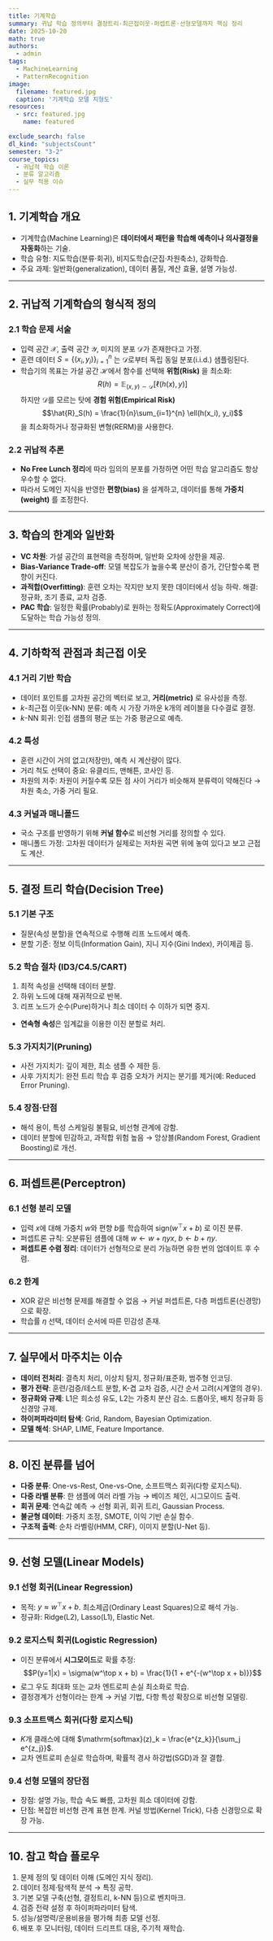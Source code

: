 ```yaml
---
title: 기계학습
summary: 귀납 학습 정의부터 결정트리·최근접이웃·퍼셉트론·선형모델까지 핵심 정리
date: 2025-10-20
math: true
authors:
  - admin
tags:
  - MachineLearning
  - PatternRecognition
image:
  filename: featured.jpg
  caption: '기계학습 모델 지형도'
resources:
  - src: featured.jpg
    name: featured

exclude_search: false
dl_kind: "subjectsCount"
semester: "3-2"
course_topics:
  - 귀납적 학습 이론
  - 분류 알고리즘
  - 실무 적용 이슈
---
```


## 1. 기계학습 개요

- 기계학습(Machine Learning)은 **데이터에서 패턴을 학습해 예측이나 의사결정을 자동화**하는 기술.
- 학습 유형: 지도학습(분류·회귀), 비지도학습(군집·차원축소), 강화학습.
- 주요 과제: 일반화(generalization), 데이터 품질, 계산 효율, 설명 가능성.

---

## 2. 귀납적 기계학습의 형식적 정의

### 2.1 학습 문제 서술
- 입력 공간 $\mathcal{X}$, 출력 공간 $\mathcal{Y}$, 미지의 분포 $\mathcal{D}$가 존재한다고 가정.
- 훈련 데이터 $S = \{(x_i, y_i)\}_{i=1}^{n}$ 는 $\mathcal{D}$로부터 독립 동일 분포(i.i.d.) 샘플링된다.
- 학습기의 목표는 가설 공간 $\mathcal{H}$에서 함수를 선택해 **위험(Risk)** 을 최소화:
  $$R(h) = \mathbb{E}_{(x,y)\sim\mathcal{D}}[\ell(h(x), y)]$$
  하지만 $\mathcal{D}$를 모르는 탓에 **경험 위험(Empirical Risk)** 
  $$\hat{R}_S(h) = \frac{1}{n}\sum_{i=1}^{n} \ell(h(x_i), y_i)$$
  을 최소화하거나 정규화된 변형(RERM)을 사용한다.

### 2.2 귀납적 추론
- **No Free Lunch 정리**에 따라 임의의 분포를 가정하면 어떤 학습 알고리즘도 항상 우수할 수 없다.
- 따라서 도메인 지식을 반영한 **편향(bias)** 을 설계하고, 데이터를 통해 **가중치(weight)** 를 조정한다.

---

## 3. 학습의 한계와 일반화

- **VC 차원**: 가설 공간의 표현력을 측정하며, 일반화 오차에 상한을 제공.
- **Bias-Variance Trade-off**: 모델 복잡도가 높을수록 분산이 증가, 간단할수록 편향이 커진다.
- **과적합(Overfitting)**: 훈련 오차는 작지만 보지 못한 데이터에서 성능 하락. 해결: 정규화, 조기 종료, 교차 검증.
- **PAC 학습**: 일정한 확률(Probably)로 원하는 정확도(Approximately Correct)에 도달하는 학습 가능성 정의.

---

## 4. 기하학적 관점과 최근접 이웃

### 4.1 거리 기반 학습
- 데이터 포인트를 고차원 공간의 벡터로 보고, **거리(metric)** 로 유사성을 측정.
- $k$-최근접 이웃(k-NN) 분류: 예측 시 가장 가까운 k개의 레이블을 다수결로 결정.
- $k$-NN 회귀: 인접 샘플의 평균 또는 가중 평균으로 예측.

### 4.2 특성
- 훈련 시간이 거의 없고(저장만), 예측 시 계산량이 많다.
- 거리 척도 선택이 중요: 유클리드, 맨해튼, 코사인 등.
- 차원의 저주: 차원이 커질수록 모든 점 사이 거리가 비슷해져 분류력이 약해진다 → 차원 축소, 가중 거리 필요.

### 4.3 커널과 매니폴드
- 국소 구조를 반영하기 위해 **커널 함수**로 비선형 거리를 정의할 수 있다.
- 매니폴드 가정: 고차원 데이터가 실제로는 저차원 곡면 위에 놓여 있다고 보고 근접도 계산.

---

## 5. 결정 트리 학습(Decision Tree)

### 5.1 기본 구조
- 질문(속성 분할)을 연속적으로 수행해 리프 노드에서 예측.
- 분할 기준: 정보 이득(Information Gain), 지니 지수(Gini Index), 카이제곱 등.

### 5.2 학습 절차 (ID3/C4.5/CART)
1. 최적 속성을 선택해 데이터 분할.
2. 하위 노드에 대해 재귀적으로 반복.
3. 리프 노드가 순수(Pure)하거나 최소 데이터 수 이하가 되면 중지.
- **연속형 속성**은 임계값을 이용한 이진 분할로 처리.

### 5.3 가지치기(Pruning)
- 사전 가지치기: 깊이 제한, 최소 샘플 수 제한 등.
- 사후 가지치기: 완전 트리 학습 후 검증 오차가 커지는 분기를 제거(예: Reduced Error Pruning).

### 5.4 장점·단점
- 해석 용이, 특성 스케일링 불필요, 비선형 관계에 강함.
- 데이터 분할에 민감하고, 과적합 위험 높음 → 앙상블(Random Forest, Gradient Boosting)로 개선.

---

## 6. 퍼셉트론(Perceptron)

### 6.1 선형 분리 모델
- 입력 $x$에 대해 가중치 $w$와 편향 $b$를 학습하여 $\text{sign}(w^\top x + b)$ 로 이진 분류.
- 퍼셉트론 규칙: 오분류된 샘플에 대해 $w \leftarrow w + \eta yx$, $b \leftarrow b + \eta y$.
- **퍼셉트론 수렴 정리**: 데이터가 선형적으로 분리 가능하면 유한 번의 업데이트 후 수렴.

### 6.2 한계
- XOR 같은 비선형 문제를 해결할 수 없음 → 커널 퍼셉트론, 다층 퍼셉트론(신경망)으로 확장.
- 학습률 $\eta$ 선택, 데이터 순서에 따른 민감성 존재.

---

## 7. 실무에서 마주치는 이슈

- **데이터 전처리**: 결측치 처리, 이상치 탐지, 정규화/표준화, 범주형 인코딩.
- **평가 전략**: 훈련/검증/테스트 분할, K-겹 교차 검증, 시간 순서 고려(시계열의 경우).
- **정규화와 규제**: L1은 희소성 유도, L2는 가중치 분산 감소. 드롭아웃, 배치 정규화 등 신경망 규제.
- **하이퍼파라미터 탐색**: Grid, Random, Bayesian Optimization.
- **모델 해석**: SHAP, LIME, Feature Importance.

---

## 8. 이진 분류를 넘어

- **다중 분류**: One-vs-Rest, One-vs-One, 소프트맥스 회귀(다항 로지스틱).
- **다중 라벨 분류**: 한 샘플에 여러 라벨 가능 → 베이즈 체인, 시그모이드 출력.
- **회귀 문제**: 연속값 예측 → 선형 회귀, 회귀 트리, Gaussian Process.
- **불균형 데이터**: 가중치 조정, SMOTE, 이익 기반 손실 함수.
- **구조적 출력**: 순차 라벨링(HMM, CRF), 이미지 분할(U-Net 등).

---

## 9. 선형 모델(Linear Models)

### 9.1 선형 회귀(Linear Regression)
- 목적: $y \approx w^\top x + b$. 최소제곱(Ordinary Least Squares)으로 해석 가능.
- 정규화: Ridge(L2), Lasso(L1), Elastic Net.

### 9.2 로지스틱 회귀(Logistic Regression)
- 이진 분류에서 **시그모이드**로 확률 추정:
  $$P(y=1|x) = \sigma(w^\top x + b) = \frac{1}{1 + e^{-(w^\top x + b)}}$$
- 로그 우도 최대화 또는 교차 엔트로피 손실 최소화로 학습.
- 결정경계가 선형이라는 한계 → 커널 기법, 다항 특성 확장으로 비선형 모델링.

### 9.3 소프트맥스 회귀(다항 로지스틱)
- $K$개 클래스에 대해 $\mathrm{softmax}(z)_k = \frac{e^{z_k}}{\sum_j e^{z_j}}$.
- 교차 엔트로피 손실로 학습하며, 확률적 경사 하강법(SGD)과 잘 결합.

### 9.4 선형 모델의 장단점
- 장점: 설명 가능, 학습 속도 빠름, 고차원 희소 데이터에 강함.
- 단점: 복잡한 비선형 관계 표현 한계. 커널 방법(Kernel Trick), 다층 신경망으로 확장 가능.

---

## 10. 참고 학습 플로우

1. 문제 정의 및 데이터 이해 (도메인 지식 정리).
2. 데이터 정제·탐색적 분석 → 특징 공학.
3. 기본 모델 구축(선형, 결정트리, k-NN 등)으로 벤치마크.
4. 검증 전략 설정 후 하이퍼파라미터 탐색.
5. 성능/설명력/운용비용을 평가해 최종 모델 선정.
6. 배포 후 모니터링, 데이터 드리프트 대응, 주기적 재학습.
